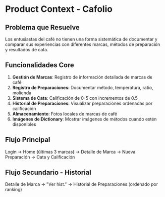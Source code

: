 # Product Context - Cafolio

## Problema que Resuelve
Los entusiastas del café no tienen una forma sistemática de documentar y comparar sus experiencias con diferentes marcas, métodos de preparación y resultados de cata.

## Funcionalidades Core
1. **Gestión de Marcas**: Registro de información detallada de marcas de café
2. **Registro de Preparaciones**: Documentar método, temperatura, ratio, molienda
3. **Sistema de Cata**: Calificación de 0-5 con incrementos de 0.5
4. **Historial de Preparaciones**: Visualizar preparaciones ordenadas por calificación
5. **Almacenamiento**: Fotos locales de marcas de café
6. **Imágenes de Dictionary**: Mostrar imágenes de métodos cuando estén disponibles

## Flujo Principal
Login → Home (últimas 3 marcas) → Detalle de Marca → Nueva Preparación → Cata y Calificación

## Flujo Secundario - Historial
Detalle de Marca → "Ver hist." → Historial de Preparaciones (ordenado por ranking)